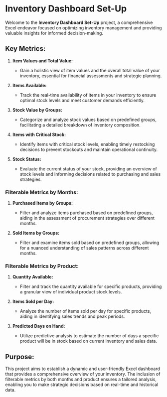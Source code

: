 # Inventory Dashboard Set-Up

Welcome to the **Inventory Dashboard Set-Up** project, a comprehensive Excel endeavor focused on optimizing inventory management and providing valuable insights for informed decision-making.

## Key Metrics:

1. **Item Values and Total Value:**
   - Gain a holistic view of item values and the overall total value of your inventory, essential for financial assessments and strategic planning.

2. **Items Available:**
   - Track the real-time availability of items in your inventory to ensure optimal stock levels and meet customer demands efficiently.

3. **Stock Value by Groups:**
   - Categorize and analyze stock values based on predefined groups, facilitating a detailed breakdown of inventory composition.

4. **Items with Critical Stock:**
   - Identify items with critical stock levels, enabling timely restocking decisions to prevent stockouts and maintain operational continuity.

5. **Stock Status:**
   - Evaluate the current status of your stock, providing an overview of stock levels and informing decisions related to purchasing and sales strategies.

### Filterable Metrics by Months:

1. **Purchased Items by Groups:**
   - Filter and analyze items purchased based on predefined groups, aiding in the assessment of procurement strategies over different months.

2. **Sold Items by Groups:**
   - Filter and examine items sold based on predefined groups, allowing for a nuanced understanding of sales patterns across different months.

### Filterable Metrics by Product:

1. **Quantity Available:**
   - Filter and track the quantity available for specific products, providing a granular view of individual product stock levels.

2. **Items Sold per Day:**
   - Analyze the number of items sold per day for specific products, aiding in identifying sales trends and peak periods.

3. **Predicted Days on Hand:**
   - Utilize predictive analysis to estimate the number of days a specific product will be in stock based on current inventory and sales data.

## Purpose:

This project aims to establish a dynamic and user-friendly Excel dashboard that provides a comprehensive overview of your inventory. The inclusion of filterable metrics by both months and product ensures a tailored analysis, enabling you to make strategic decisions based on real-time and historical data.


